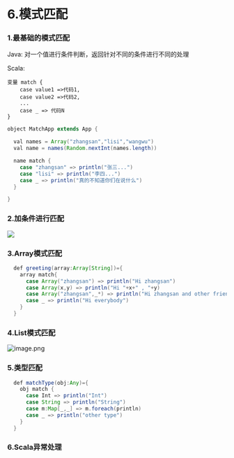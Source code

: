 # 6.模式匹配

### 1.最基础的模式匹配

Java: 对一个值进行条件判断，返回针对不同的条件进行不同的处理

Scala:

```
变量 match {
    case value1 =>代码1,
    case value2 =>代码2,
    ...
    case _ => 代码N
}
```

```java
object MatchApp extends App {

  val names = Array("zhangsan","lisi","wangwu")
  val name = names(Random.nextInt(names.length))

  name match {
    case "zhangsan" => println("张三...")
    case "lisi" => println("李四...")
    case _ => println("真的不知道你们在说什么")
  }

}
```

### 2.加条件进行匹配

![](https://upload-images.jianshu.io/upload_images/7220971-19e9d2c8b817f6b0.png?imageMogr2/auto-orient/strip|imageView2/2/w/1240)

### 3.Array模式匹配

```java
  def greeting(array:Array[String])={
    array match{
      case Array("zhangsan") => println("Hi zhangsan")
      case Array(x,y) => println("Hi "+x+" , "+y)
      case Array("zhangsan",_*) => println("Hi zhangsan and other friends")
      case _ => println("Hi everybody")
    }
  }
```

### 4.List模式匹配

![image.png](https://upload-images.jianshu.io/upload_images/7220971-0c07a8217979977e.png?imageMogr2/auto-orient/strip|imageView2/2/w/1240)

### 5.类型匹配

```java
  def matchType(obj:Any)={
    obj match {
      case Int => println("Int")
      case String => println("String")
      case m:Map[_,_] => m.foreach(println)
      case _ => println("other type")
    }
  }
```



### 6.Scala异常处理



